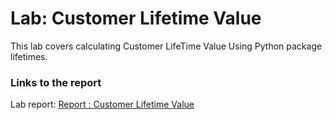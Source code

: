 # Lab: Customer Lifetime Value

  This lab covers calculating Customer LifeTime Value Using Python package lifetimes.
  
### Links to the report

Lab report: [Report : Customer Lifetime Value](https://codelabs-preview.appspot.com/?file_id=1ARWyD9ccLDkFfO0OU_-bNAnbCQnUy86WbgpWt-oBMls#2)
